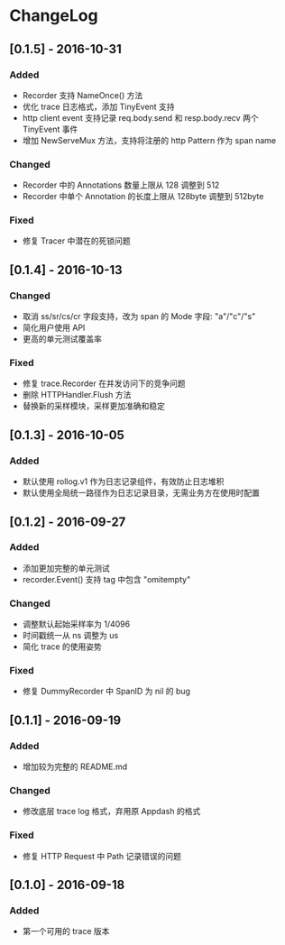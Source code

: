ChangeLog
====

## [0.1.5] - 2016-10-31
### Added
- Recorder 支持 NameOnce() 方法
- 优化 trace 日志格式，添加 TinyEvent 支持
- http client event 支持记录 req.body.send 和 resp.body.recv 两个 TinyEvent 事件
- 增加 NewServeMux 方法，支持将注册的 http Pattern 作为 span name

### Changed
- Recorder 中的 Annotations 数量上限从 128 调整到 512
- Recorder 中单个 Annotation 的长度上限从 128byte 调整到 512byte

### Fixed
- 修复 Tracer 中潜在的死锁问题

## [0.1.4] - 2016-10-13
### Changed
- 取消 ss/sr/cs/cr 字段支持，改为 span 的 Mode 字段: "a"/"c"/"s"
- 简化用户使用 API
- 更高的单元测试覆盖率

### Fixed
- 修复 trace.Recorder 在并发访问下的竞争问题
- 删除 HTTPHandler.Flush 方法
- 替换新的采样模块，采样更加准确和稳定

## [0.1.3] - 2016-10-05
### Added
- 默认使用 rollog.v1 作为日志记录组件，有效防止日志堆积
- 默认使用全局统一路径作为日志记录目录，无需业务方在使用时配置

## [0.1.2] - 2016-09-27
### Added
- 添加更加完整的单元测试
- recorder.Event() 支持 tag 中包含 "omitempty"

### Changed
- 调整默认起始采样率为 1/4096
- 时间戳统一从 ns 调整为 us
- 简化 trace 的使用姿势

### Fixed
- 修复 DummyRecorder 中 SpanID 为 nil 的 bug

## [0.1.1] - 2016-09-19
### Added
- 增加较为完整的 README.md

### Changed
- 修改底层 trace log 格式，弃用原 Appdash 的格式

### Fixed
- 修复 HTTP Request 中 Path 记录错误的问题

## [0.1.0] - 2016-09-18
### Added
- 第一个可用的 trace 版本

